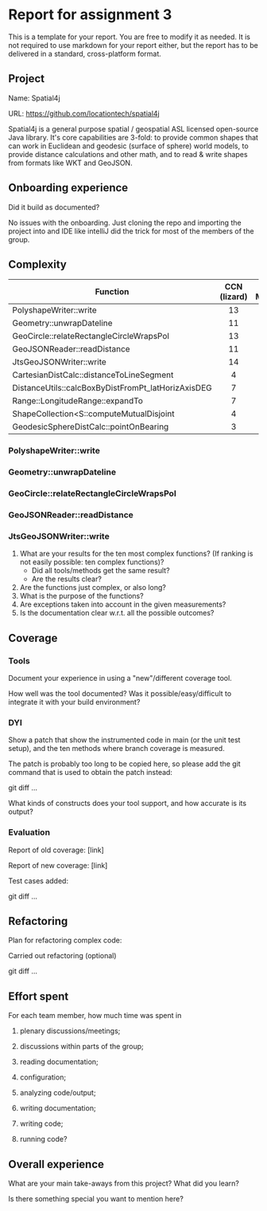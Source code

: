 # Report for assignment 3

This is a template for your report. You are free to modify it as needed.
It is not required to use markdown for your report either, but the report
has to be delivered in a standard, cross-platform format.

## Project

Name: Spatial4j

URL: https://github.com/locationtech/spatial4j

Spatial4j is a general purpose spatial / geospatial ASL licensed open-source Java library. It's core capabilities are 3-fold: to provide common shapes that can work in Euclidean and geodesic (surface of sphere) world models, to provide distance calculations and other math, and to read & write shapes from formats like WKT and GeoJSON. 

## Onboarding experience

Did it build as documented?
    
No issues with the onboarding. Just cloning the repo and importing the project into and IDE like intelliJ did the trick
for most of the members of the group.


## Complexity

| Function                                           | CCN (lizard) | CCN Manual |
|----------------------------------------------------|:------------:|-----------:|
| PolyshapeWriter::write                             |      13      |            |
| Geometry::unwrapDateline                           |      11      |            |
| GeoCircle::relateRectangleCircleWrapsPol           |      13      |            |
| GeoJSONReader::readDistance                        |      11      |            |
| JtsGeoJSONWriter::write                            |      14      |            |
| CartesianDistCalc::distanceToLineSegment           |       4      |            |
| DistanceUtils::calcBoxByDistFromPt_latHorizAxisDEG |       7      |            |
| Range::LongitudeRange::expandTo                    |       7      |            |
| ShapeCollection<S::computeMutualDisjoint           |       4      |            | Anropas inte
| GeodesicSphereDistCalc::pointOnBearing             |       3      |            | 100% branch coverage


### PolyshapeWriter::write 

### Geometry::unwrapDateline  

### GeoCircle::relateRectangleCircleWrapsPol

### GeoJSONReader::readDistance   

### JtsGeoJSONWriter::write  
1. What are your results for the ten most complex functions? (If ranking
is not easily possible: ten complex functions)?
   * Did all tools/methods get the same result?
   * Are the results clear?
2. Are the functions just complex, or also long?
3. What is the purpose of the functions?
4. Are exceptions taken into account in the given measurements?
5. Is the documentation clear w.r.t. all the possible outcomes?

## Coverage

### Tools

Document your experience in using a "new"/different coverage tool.

How well was the tool documented? Was it possible/easy/difficult to
integrate it with your build environment?

### DYI

Show a patch that show the instrumented code in main (or the unit
test setup), and the ten methods where branch coverage is measured.

The patch is probably too long to be copied here, so please add
the git command that is used to obtain the patch instead:

git diff ...

What kinds of constructs does your tool support, and how accurate is
its output?

### Evaluation

Report of old coverage: [link]

Report of new coverage: [link]

Test cases added:

git diff ...

## Refactoring

Plan for refactoring complex code:

Carried out refactoring (optional)

git diff ...

## Effort spent

For each team member, how much time was spent in

1. plenary discussions/meetings;

2. discussions within parts of the group;

3. reading documentation;

4. configuration;

5. analyzing code/output;

6. writing documentation;

7. writing code;

8. running code?

## Overall experience

What are your main take-aways from this project? What did you learn?

Is there something special you want to mention here?

